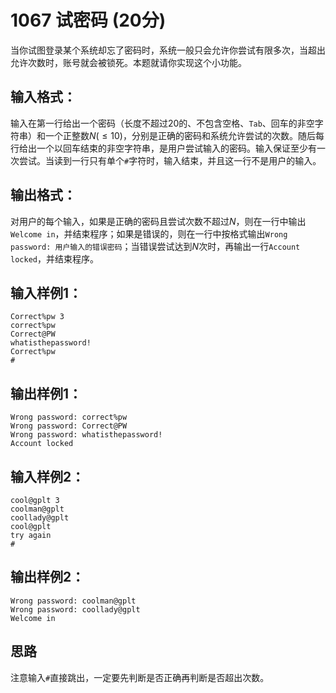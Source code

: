 # 1067 试密码 (20分)
当你试图登录某个系统却忘了密码时，系统一般只会允许你尝试有限多次，当超出允许次数时，账号就会被锁死。本题就请你实现这个小功能。
## 输入格式：
输入在第一行给出一个密码（长度不超过20的、不包含空格、`Tab`、回车的非空字符串）和一个正整数$N(≤10)$，分别是正确的密码和系统允许尝试的次数。随后每行给出一个以回车结束的非空字符串，是用户尝试输入的密码。输入保证至少有一次尝试。当读到一行只有单个`#`字符时，输入结束，并且这一行不是用户的输入。
## 输出格式：
对用户的每个输入，如果是正确的密码且尝试次数不超过$N$，则在一行中输出`Welcome in`，并结束程序；如果是错误的，则在一行中按格式输出`Wrong password: 用户输入的错误密码`；当错误尝试达到$N$次时，再输出一行`Account locked`，并结束程序。
## 输入样例1：
```
Correct%pw 3
correct%pw
Correct@PW
whatisthepassword!
Correct%pw
#
```
## 输出样例1：
```
Wrong password: correct%pw
Wrong password: Correct@PW
Wrong password: whatisthepassword!
Account locked
```
## 输入样例2：
```
cool@gplt 3
coolman@gplt
coollady@gplt
cool@gplt
try again
#
```
## 输出样例2：
```
Wrong password: coolman@gplt
Wrong password: coollady@gplt
Welcome in
```
## 思路
注意输入`#`直接跳出，一定要先判断是否正确再判断是否超出次数。      
    
